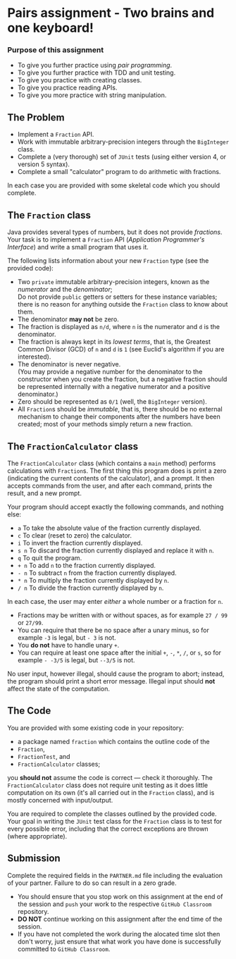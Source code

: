 # Pairs assignment - Two brains and one keyboard!

### Purpose of this assignment

+ To give you further practice using *pair programming*.
+ To give you further practice with TDD and unit testing.
+ To give you practice with creating classes.
+ To give you practice reading APIs.
+ To give you more practice with string manipulation.

## The Problem

+ Implement a `Fraction` API. 
+ Work with immutable arbitrary-precision integers through the `BigInteger` class.
+ Complete a (very thorough) set of `JUnit` tests (using either version 4, or version 5 syntax).
+ Complete a small "calculator" program to do arithmetic with fractions.

In each case you are provided with some skeletal code which you should complete. 

## The `Fraction` class

Java provides several types of numbers, but it does not provide *fractions*. 
Your task is to implement a `Fraction` API (*Application Programmer's Interface*) and write a small program that uses it.

The following lists information about your new `Fraction` type (see the provided code):

+ Two `private` immutable arbitrary-precision integers, known as the *numerator* and the *denominator*;<br/>
Do not provide `public` getters or setters for these instance variables; there is no reason for anything outside the `Fraction` class to know about them.
+ The denominator **may not** be zero.
+ The fraction is displayed as `n/d`, where `n` is the numerator and `d` is the denominator.
+ The fraction is always kept in its *lowest terms*, that is, the Greatest Common Divisor (GCD) of `n` and `d` is `1` (see Euclid's algorithm if you are interested).
+ The denominator is never negative.   
	(You may provide a negative number for the denominator to the constructor when you create the fraction, but a negative fraction should be represented internally with a negative numerator and a positive denominator.)
+ Zero should be represented as `0/1` (well, the `BigInteger` version).
+ All `Fraction`s should be *immutable*, that is, there should be no external mechanism to change their components after the numbers have been created; most of your methods simply return a new fraction.

## The `FractionCalculator` class

The `FractionCalculator` class (which contains a `main` method) performs calculations with `Fraction`s. 
The first thing this program does is print a zero (indicating the current contents of the calculator), and a prompt. 
It then accepts commands from the user, and after each command, prints the result, and a new prompt. 

Your program should accept exactly the following commands, and nothing else:

+ `a` To take the absolute value of the fraction currently displayed.
+ `c` To clear (reset to zero) the calculator.
+ `i` To invert the fraction currently displayed.
+ `s n` To discard the fraction currently displayed and replace it with `n`.
+ `q` To quit the program.
+ `+ n` To add `n` to the fraction currently displayed.
+ `- n` To subtract `n` from the fraction currently displayed.
+ `* n` To multiply the fraction currently displayed by `n`.
+ `/ n` To divide the fraction currently displayed by `n`.

In each case, the user may enter *either* a whole number or a fraction for `n`.

+ Fractions may be written with or without spaces, as for example `27 / 99` or `27/99`.
+ You can require that there be no space after a unary minus, so for example `-3` is legal, but `- 3` is not.
+ You **do not** have to handle unary `+`.
+ You can require at least one space after the initial `+`, `-`, `*`, `/`, or `s`, so for example `- -3/5` is legal, but `--3/5` is not.

No user input, however illegal, should cause the program to abort; instead, the program should print a short error message. Illegal input should **not** affect the state of the computation.

## The Code

You are provided with some existing code in your repository:

+ a package named `fraction` which contains the outline code of the
+ `Fraction`, 
+ `FractionTest`, and 
+ `FractionCalculator` classes; 

you **should not** assume the code is correct — check it thoroughly. The `FractionCalculator` class does not require unit testing as it does little computation on its own (it's all carried out in the `Fraction` class), and is mostly concerned with input/output.

You are required to complete the classes outlined by the provided code.
Your goal in writing the `JUnit` test class for the `Fraction` class is to test for every possible error, including that the correct exceptions are thrown (where appropriate).

## Submission

Complete the required fields in the `PARTNER.md` file including the evaluation of your partner. Failure to do so can result in a zero grade.

+ You should ensure that you stop work on this assignment at the end of the session and `push` your work to the respective `GitHub Classroom` repository. 
+ **DO NOT** continue working on this assignment after the end time of the session.
+ If you have not completed the work during the alocated time slot then don't worry, just ensure that what work you have done is successfully committed to `GitHub Classroom`.

